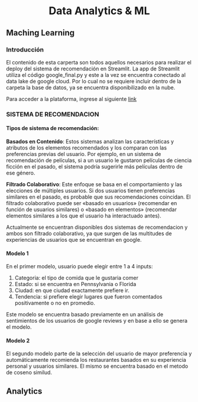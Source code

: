 # <div align="center">**Data Analytics & ML**</div>

## Maching Learning

### Introducción

El contenido de esta carperta son todos aquellos necesarios para realizar el deploy del sistema de recomendación en Streamlit. La app de Streamlit utiliza el código google_final.py y este a la vez se encuentra conectado al data lake de google cloud. Por lo cual no se requiere incluir dentro de la carpeta la base de datos, ya se encuentra disponibilizado en la nube.

Para acceder a la plataforma, ingrese al siguiente [link](https://foodies.streamlit.app)

### SISTEMA DE RECOMENDACION

#### **Tipos de sistema de recomendación:**

**Basados en Contenido**: Estos sistemas analizan las características y atributos de los elementos recomendados y los comparan con las preferencias previas del usuario. Por ejemplo, en un sistema de recomendación de películas, si a un usuario le gustaron películas de ciencia ficción en el pasado, el sistema podría sugerirle más películas dentro de ese género.

**Filtrado Colaborativo**: Este enfoque se basa en el comportamiento y las elecciones de múltiples usuarios. Si dos usuarios tienen preferencias similares en el pasado, es probable que sus recomendaciones coincidan. El filtrado colaborativo puede ser «basado en usuarios» (recomendar en función de usuarios similares) o «basado en elementos» (recomendar elementos similares a los que el usuario ha interactuado antes).

Actualmente se encuentran disponibles dos sistemas de recomendacion y ambos son filtrado colaborativo, ya que surgen de las multitudes de experiencias de usuarios que se encuentran en google. 

#### Modelo 1

En el primer modelo, usuario puede elegir entre 1 a 4 inputs:

1. Categoria: el tipo de comida que le gustaria comer
2. Estado: si se encuentra en Pennsylvania o Florida
3. Ciudad: en que ciudad exactamente prefiere ir.
4. Tendencia: si prefiere elegir lugares que fueron comentados positivamente o no en promedio.

Este modelo se encuentra basado previamente en un análisis de sentimientos de los usuarios de google reviews y en base a ello se genera el modelo.

#### Modelo 2

El segundo modelo parte de la selección del usuario de mayor preferencia y automáticamente recomienda los restaurantes basados en su experiencia personal y usuarios similares. El mismo se encuentra basado en el metodo de coseno similud.



## Analytics